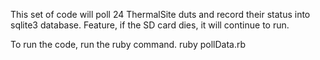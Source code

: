 This set of code will poll 24 ThermalSite duts and record their status into sqlite3 database.  Feature, if the SD card 
dies, it will continue to run.

To run the code, run the ruby command.
ruby pollData.rb